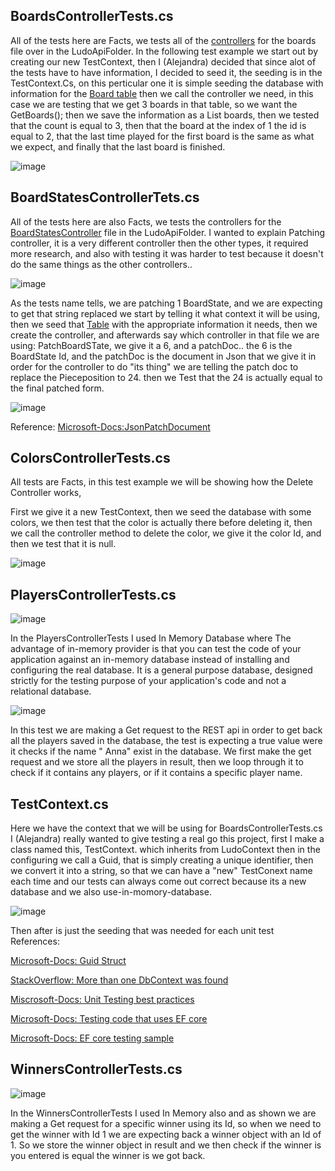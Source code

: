 ## BoardsControllerTests.cs 
All of the tests here are Facts, we tests all of the [controllers](https://github.com/PGBSNH20/ludo-v2-group-2/blob/main/Documentation/Crontrollers.md) for the boards file over in the LudoApiFolder. In the following test example we start out by creating our new TestContext, then I (Alejandra) decided that since alot of the tests have to have information, I decided to seed it, the seeding is in the TestContext.Cs, on this perticular one it is simple seeding the database with information for the [Board table](https://github.com/PGBSNH20/ludo-v2-group-2/blob/main/Documentation/ERDiagramLudo.png) then we call the controller we need, in this case we are testing that we get 3 boards in that table, so we want the GetBoards(); then we save the information as a List<BoardDTO> boards, then we tested that the count is equal to 3, then that the board at the index of 1 the id is  equal to 2,  that the last time played for the first board is the same as what we expect, and finally that the last board is finished.

![image](https://user-images.githubusercontent.com/70092696/119712168-9de37700-be60-11eb-8c74-d867393deed0.png)

## BoardStatesControllerTets.cs
All of the tests here are also Facts, we tests the controllers for the [BoardStatesController](https://github.com/PGBSNH20/ludo-v2-group-2/blob/main/Documentation/Crontrollers.md) file in the LudoApiFolder.
I wanted to explain Patching controller, it is a very different controller then the other types, it required more research, and also with testing it was harder to test because it doesn't do the same things as the other controllers..

![image](https://user-images.githubusercontent.com/70092696/119713646-37f7ef00-be62-11eb-9454-b4c42b36835d.png)

As the tests name tells, we are patching 1 BoardState, and we are expecting to get that string replaced
we start by telling it what context it will be using, then we seed that [Table](https://github.com/PGBSNH20/ludo-v2-group-2/blob/main/Documentation/ERDiagramLudo.png) with the appropriate information it needs, then we create the controller, and afterwards say which controller in that file we are using: PatchBoardSTate, we give it a 6, and a patchDoc.. the 6 is the BoardState Id, and the patchDoc is the  document in Json that we give it in order for the controller to do "its thing" we are telling the patch doc to replace the Pieceposition to 24. then we Test that the 24 is actually equal to the final patched form.

![image](https://user-images.githubusercontent.com/70092696/119714239-ed2aa700-be62-11eb-8d11-8e8117cad131.png)

Reference:
[Microsoft-Docs:JsonPatchDocument](https://docs.microsoft.com/en-us/dotnet/api/microsoft.aspnetcore.jsonpatch.jsonpatchdocument-1?f1url=%3FappId%3DDev16IDEF1%26l%3DEN-US%26k%3Dk(JsonPatchDocument%601);k(DevLang-csharp)%26rd%3Dtrue&view=aspnetcore-5.0)


## ColorsControllerTests.cs
All tests are Facts, in this test example we will be showing how the Delete Controller works,

First we give it a new TestContext, then we seed the database with some colors, we then test that the color is actually there before deleting it, then we call the controller method to delete the color, we give it the color Id, and then we test that it is null.

![image](https://user-images.githubusercontent.com/70092696/119715480-5959da80-be64-11eb-88d7-dcf3d41b134b.png)

## PlayersControllerTests.cs
  
![image](https://user-images.githubusercontent.com/56867894/119989536-925e9000-bfc7-11eb-979e-47d342baf179.png)
  
In the PlayersControllerTests I used In Memory Database where The advantage of in-memory provider is that you can test the code of your application against an in-memory      database instead of installing and configuring the real database.
It is a general purpose database, designed strictly for the testing purpose of your application's code and not a relational database.
  
![image](https://user-images.githubusercontent.com/56867894/119992875-46154f00-bfcb-11eb-9866-cd1640695c31.png)
  
In this test we are making a Get request to the REST api in order to get back all the players saved in the database, the test is expecting a true value were it checks if the name " Anna" exist in the database. We first make the get request and we store all the players in result, then we loop through it to check if it contains any players, or if it contains a specific player name.
  
## TestContext.cs
Here we have the context that we will be using for BoardsControllerTests.cs I (Alejandra) really wanted to give testing a real go this project, first I make a class named this, TestContext. which inherits from LudoContext then in the configuring we call a Guid, that is simply creating a unique identifier, then we convert it into a string, so that we can have a "new" TestConext name each time and our tests can always come out correct because its a new database and we also use-in-momory-database.

![image](https://user-images.githubusercontent.com/70092696/119717513-adfe5500-be66-11eb-888b-b8584af246cb.png)

Then after is just the seeding that was needed for each unit test
References: 

[Microsoft-Docs: Guid Struct](https://docs.microsoft.com/en-us/dotnet/api/system.guid?view=net-5.0)

[StackOverflow: More than one DbContext was found](https://stackoverflow.com/questions/52311053/more-than-one-dbcontext-was-found)

[Miscrosoft-Docs: Unit Testing best practices](https://docs.microsoft.com/en-us/dotnet/core/testing/unit-testing-best-practices)

[Microsoft-Docs: Testing code that uses EF core](https://docs.microsoft.com/en-us/ef/core/testing/)

[Microsoft-Docs: EF core testing sample](https://docs.microsoft.com/en-us/ef/core/testing/testing-sample)

## WinnersControllerTests.cs

![image](https://user-images.githubusercontent.com/56867894/119994342-cf795100-bfcc-11eb-8b67-f38f9f3da2c3.png)

In the WinnersControllerTests I used In Memory also and as shown we are making a Get request for a specific winner using its Id, so when we need to get the winner with Id 1 we are expecting back a winner object with an Id of 1.
So we store the winner object in result and we then check if the winner is you entered is equal the winner is we got back.
